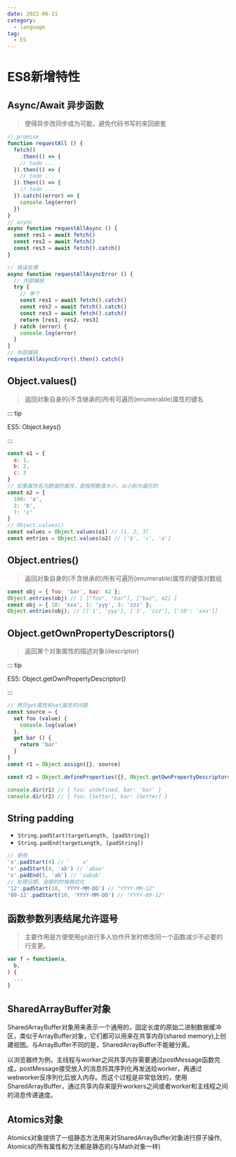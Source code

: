```yaml
---
date: 2022-06-21
category:
  - language
tag:
  - ES
---
```


# ES8新增特性

## Async/Await 异步函数

> 使得异步改同步成为可能，避免代码书写的来回嵌套

```js
// promise
function requestAll () {
  fetch()
    .then(() => {
    // todo ...
  }).then(() => {
    // todo ...
  }).then(() => {
    // todo ...
  }).catch((error) => {
    console.log(error)
  })
}
// async
async function requestAllAsync () {
  const res1 = await fetch()
  const res2 = await fetch()
  const res3 = await fetch().catch()
}

// 错误处理
async function requestAllAsyncError () {
  // 内部捕获
  try {
    // 单个
    const res1 = await fetch().catch()
    const res2 = await fetch().catch()
    const res3 = await fetch().catch()
    return [res1, res2, res3]
  } catch (error) {
    console.log(error)
  }
}
// 外部捕获
requestAllAsyncError().then().catch()
```

## Object.values()

> 返回对象自身的(不含继承的)所有可遍历(enumerable)属性的键名

::: tip

ES5: Object.keys()

:::

```js
const o1 = {
  a: 1,
  b: 2,
  c: 3
}
// 如果属性名为数值的属性，是按照数值大小，从小到大遍历的
const o2 = {
  100: 'a',
  2: 'b',
  7: 'c'
}
// Object.values()
const values = Object.values(o1) // [1, 2, 3]
const entries = Object.values(o2) // ['b', 'c', 'a']
```

## Object.entries()

> 返回对象自身的(不含继承的)所有可遍历(enumerable)属性的键值对数组

```js
const obj = { foo: 'bar', baz: 42 };
Object.entries(obj) // [ ["foo", "bar"], ["baz", 42] ]
const obj = { 10: 'xxx', 1: 'yyy', 3: 'zzz' };
Object.entries(obj); // [['1', 'yyy'], ['3', 'zzz'], ['10': 'xxx']]
```

## Object.getOwnPropertyDescriptors()

> 返回某个对象属性的描述对象(descriptor)

::: tip

ES5: Object.getOwnPropertyDescriptor()

:::

```js
// 拷贝get属性和set属性的问题
const source = {
  set foo (value) {
    console.log(value)
  },
  get bar () {
    return 'bar'
  }
}
const r1 = Object.assign({}, source)

const r2 = Object.defineProperties({}, Object.getOwnPropertyDescriptors(source))

console.dir(r1) // { foo: undefined, bar: 'bar' }
console.dir(r2) // { foo: [Setter], bar: [Getter] }
```

## String padding

* `String.padStart(targetLength, [padString])`
* `String.padEnd(targetLength, [padString])`

```js
// 使用
'x'.padStart(4) // '    x'
'x'.padStart(4, 'ab') // 'abax'
'x'.padEnd(5, 'ab') // 'xabab'
// 处理日期、金额的时候格式化
'12'.padStart(10, 'YYYY-MM-DD') // "YYYY-MM-12"
'09-12'.padStart(10, 'YYYY-MM-DD') // "YYYY-09-12"
```

## 函数参数列表结尾允许逗号

> 主要作用是方便使用git进行多人协作开发时修改同一个函数减少不必要的行变更。

```js
var f = function(a,
  b,
) {
  ...
}
```

## SharedArrayBuffer对象

SharedArrayBuffer对象用来表示一个通用的，固定长度的原始二进制数据缓冲区，类似于ArrayBuffer对象，它们都可以用来在共享内存(shared memory)上创建视图。与ArrayBuffer不同的是，SharedArrayBuffer不能被分离。

以浏览器终为例，主线程与worker之间共享内存需要通过postMessage函数完成，postMessage接受放入的消息将其序列化再发送给worker，再通过webworker反序列化后放入内存。而这个过程是非常低效的，使用SharedArrayBuffer，通过共享内存来提升workers之间或者worker和主线程之间的消息传递速度。

## Atomics对象

Atomics对象提供了一组静态方法用来对SharedArrayBuffer对象进行原子操作, Atomics的所有属性和方法都是静态的(与Math对象一样)



